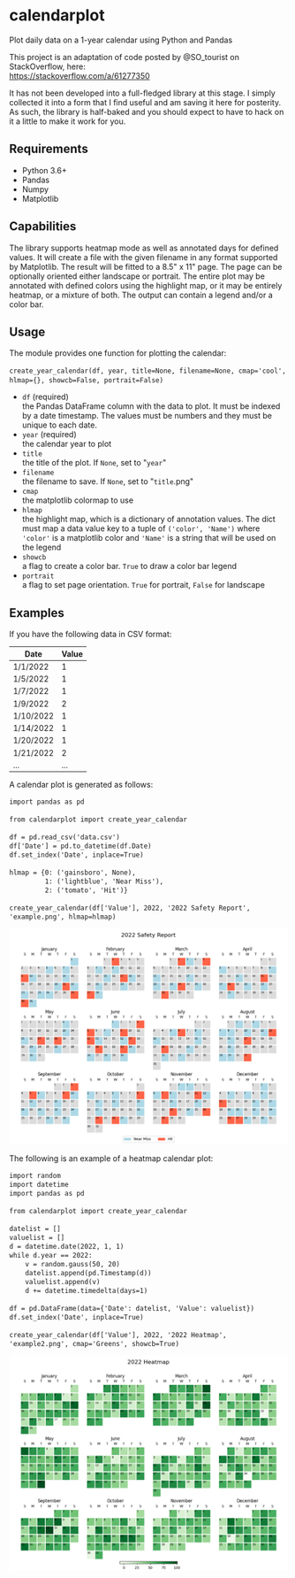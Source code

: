 # calendarplot
Plot daily data on a 1-year calendar using Python and Pandas

This project is an adaptation of code posted by @SO_tourist on StackOverflow,
here:  
https://stackoverflow.com/a/61277350

It has not been developed into a full-fledged library at this stage.  I simply
collected it into a form that I find useful and am saving it here for posterity.
As such, the library is half-baked and you should expect to have to hack on it
a little to make it work for you.

## Requirements

- Python 3.6+
- Pandas
- Numpy
- Matplotlib

## Capabilities

The library supports heatmap mode as well as annotated days for defined values.
It will create a file with the given filename in any format supported by
Matplotlib.  The result will be fitted to a 8.5" x 11" page.  The page can be
optionally oriented either landscape or portrait.  The entire plot may be
annotated with defined colors using the highlight map, or it may be entirely
heatmap, or a mixture of both.  The output can contain a legend and/or a color
bar.

## Usage

The module provides one function for plotting the calendar:

`create_year_calendar(df, year, title=None, filename=None, cmap='cool', hlmap={}, showcb=False, portrait=False)`

- `df` (required)  
  the Pandas DataFrame column with the data to plot.  It must be indexed by a
  date timestamp.  The values must be numbers and they must be unique to each
  date.
- `year` (required)  
  the calendar year to plot
- `title`  
  the title of the plot.  If `None`, set to "`year`"
- `filename`  
  the filename to save.  If `None`, set to "`title`.png"
- `cmap`  
  the matplotlib colormap to use
- `hlmap`  
  the highlight map, which is a dictionary of annotation values.  The dict must
  map a data value key to a tuple of `('color', 'Name')` where `'color'` is a
  matplotlib color and `'Name'` is a string that will be used on the legend
- `showcb`  
  a flag to create a color bar.  `True` to draw a color bar legend
- `portrait`  
  a flag to set page orientation. `True` for portrait, `False` for landscape

## Examples

If you have the following data in CSV format:  

Date       | Value
---------- | -----
1/1/2022   | 1
1/5/2022   | 1
1/7/2022   | 1
1/9/2022   | 2
1/10/2022  | 1
1/14/2022  | 1
1/20/2022  | 1
1/21/2022  | 2
...        | ...

A calendar plot is generated as follows:

```
import pandas as pd

from calendarplot import create_year_calendar

df = pd.read_csv('data.csv')
df['Date'] = pd.to_datetime(df.Date)
df.set_index('Date', inplace=True)

hlmap = {0: ('gainsboro', None),
         1: ('lightblue', 'Near Miss'),
         2: ('tomato', 'Hit')}

create_year_calendar(df['Value'], 2022, '2022 Safety Report', 'example.png', hlmap=hlmap)
```

![example plot](example.png)

The following is an example of a heatmap calendar plot:

```
import random
import datetime
import pandas as pd

from calendarplot import create_year_calendar

datelist = []
valuelist = []
d = datetime.date(2022, 1, 1)
while d.year == 2022:
    v = random.gauss(50, 20)
    datelist.append(pd.Timestamp(d))
    valuelist.append(v)
    d += datetime.timedelta(days=1)

df = pd.DataFrame(data={'Date': datelist, 'Value': valuelist})
df.set_index('Date', inplace=True)

create_year_calendar(df['Value'], 2022, '2022 Heatmap', 'example2.png', cmap='Greens', showcb=True)
```

![example plot](example2.png)
